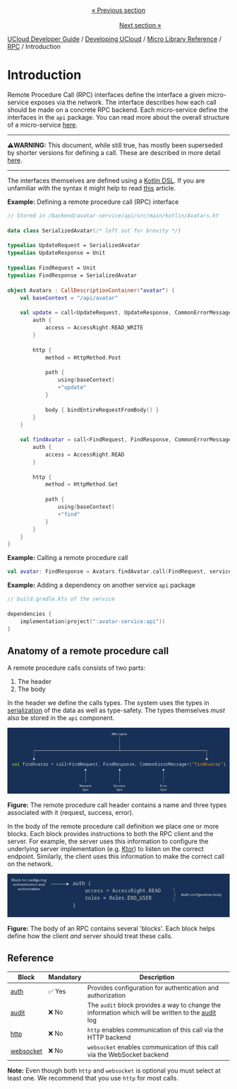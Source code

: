 <p align='center'>
<a href='/docs/developer-guide/development/micro/distributed_locks.md'>« Previous section</a>
&nbsp;&nbsp;&nbsp;&nbsp;&nbsp;&nbsp;&nbsp;&nbsp;&nbsp;&nbsp;&nbsp;&nbsp;&nbsp;&nbsp;&nbsp;&nbsp;&nbsp;&nbsp;&nbsp;&nbsp;&nbsp;&nbsp;&nbsp;&nbsp;&nbsp;&nbsp;&nbsp;&nbsp;&nbsp;&nbsp;&nbsp;&nbsp;&nbsp;&nbsp;&nbsp;&nbsp;&nbsp;&nbsp;&nbsp;&nbsp;&nbsp;&nbsp;&nbsp;&nbsp;&nbsp;&nbsp;&nbsp;&nbsp;&nbsp;&nbsp;&nbsp;&nbsp;&nbsp;&nbsp;&nbsp;&nbsp;&nbsp;&nbsp;&nbsp;&nbsp;&nbsp;&nbsp;&nbsp;&nbsp;&nbsp;&nbsp;&nbsp;&nbsp;&nbsp;&nbsp;&nbsp;&nbsp;&nbsp;&nbsp;&nbsp;&nbsp;&nbsp;&nbsp;&nbsp;&nbsp;&nbsp;&nbsp;&nbsp;&nbsp;&nbsp;&nbsp;&nbsp;&nbsp;&nbsp;&nbsp;&nbsp;&nbsp;&nbsp;&nbsp;&nbsp;&nbsp;&nbsp;&nbsp;&nbsp;&nbsp;&nbsp;&nbsp;&nbsp;&nbsp;&nbsp;&nbsp;&nbsp;&nbsp;&nbsp;&nbsp;&nbsp;&nbsp;&nbsp;&nbsp;&nbsp;&nbsp;&nbsp;&nbsp;&nbsp;&nbsp;&nbsp;&nbsp;&nbsp;&nbsp;&nbsp;&nbsp;&nbsp;&nbsp;&nbsp;&nbsp;&nbsp;&nbsp;&nbsp;&nbsp;&nbsp;&nbsp;&nbsp;&nbsp;&nbsp;&nbsp;&nbsp;&nbsp;&nbsp;&nbsp;&nbsp;&nbsp;&nbsp;&nbsp;&nbsp;&nbsp;&nbsp;&nbsp;&nbsp;<a href='/docs/developer-guide/development/micro/rpc/rpc_client.md'>Next section »</a>
</p>


[UCloud Developer Guide](/docs/developer-guide/README.md) / [Developing UCloud](/docs/developer-guide/development/README.md) / [Micro Library Reference](/docs/developer-guide/development/micro/README.md) / [RPC](/docs/developer-guide/development/micro/rpc/README.md) / Introduction
# Introduction

Remote Procedure Call (RPC) interfaces define the interface a given micro-service exposes via the network. The
interface describes how each call should be made on a concrete RPC backend. Each micro-service define the interfaces
in the `api` package. You can read more about the overall structure of a micro-service
[here](../architecture.md).

---

__⚠️WARNING:__ This document, while still true, has mostly been superseded by shorter versions for defining a 
call. These are described in more detail [here](/docs/developer-guide/core/api-conventions.md).

---

The interfaces themselves are defined using a 
[Kotlin DSL](https://kotlinlang.org/docs/reference/type-safe-builders.html). If you are unfamiliar with the syntax it
might help to  read [this](https://kotlinlang.org/docs/reference/type-safe-builders.html) article.

__Example:__ Defining a remote procedure call (RPC) interface

```kotlin
// Stored in /backend/avatar-service/api/src/main/kotlin/Avatars.kt

data class SerializedAvatar(/* left out for brevity */)

typealias UpdateRequest = SerializedAvatar
typealias UpdateResponse = Unit

typealias FindRequest = Unit
typealias FindResponse = SerializedAvatar

object Avatars : CallDescriptionContainer("avatar") {
    val baseContext = "/api/avatar"

    val update = call<UpdateRequest, UpdateResponse, CommonErrorMessage>("update") {
        auth {
            access = AccessRight.READ_WRITE
        }

        http {
            method = HttpMethod.Post

            path {
                using(baseContext)
                +"update"
            }

            body { bindEntireRequestFromBody() }
        }
    }

    val findAvatar = call<FindRequest, FindResponse, CommonErrorMessage>("findAvatar") {
        auth {
            access = AccessRight.READ
        }

        http {
            method = HttpMethod.Get

            path {
                using(baseContext)
                +"find"
            }
        }
    }
}
```

__Example:__ Calling a remote procedure call

```kotlin
val avatar: FindResponse = Avatars.findAvatar.call(FindRequest, serviceClient).orThrow()
```

__Example:__ Adding a dependency on another service `api` package

```kotlin
// build.gradle.kts of the service

dependencies {
    implementation(project(":avatar-service:api"))
}
```

## Anatomy of a remote procedure call

A remote procedure calls consists of two parts:

1. The header
2. The body

In the header we define the calls types. The system uses the types in [serialization](./serialization.md) of the data
as well as type-safety. The types themselves _must_ also be stored in the `api` component.

![](/backend/service-lib/wiki/micro/rpc_header.png)

__Figure:__ The remote procedure call header contains a name and three types associated with it
(request, success, error).

In the body of the remote procedure call definition we place one or more blocks. Each block provides instructions to
both the RPC client and the server. For example, the server uses this information to configure the underlying server
implementation (e.g. [Ktor](https://ktor.io)) to listen on the correct endpoint. Similarly, the client uses this
information to make the correct call on the network.

![](/backend/service-lib/wiki/micro/rpc_auth.png)

__Figure:__ The body of an RPC contains several 'blocks'. Each block helps define how the client _and_ server should
treat these calls.

## Reference

| Block | Mandatory | Description |
|-------|-----------|---------|
| [auth](./rpc_auth.md) | ✅ Yes | Provides configuration for authentication and authorization |
| [audit](./rpc_audit.md) | ❌ No | The `audit` block provides a way to change the information which will be written to the [audit](../auditing.md) log |
| [http](./rpc_http.md) | ❌ No | `http` enables communication of this call via the HTTP backend |
| [websocket](./rpc_websocket.md) | ❌ No | `websocket` enables communication of this call via the WebSocket backend |

__Note:__ Even though both `http` and `websocket` is optional you must select at least one. We recommend that you use
`http` for most calls.


